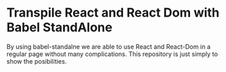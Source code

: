 # Transpile React and React Dom with Babel StandAlone

By using babel-standalne we are able to use React and React-Dom in a regular page without many complications. This repository is just simply to show the posibilities.
